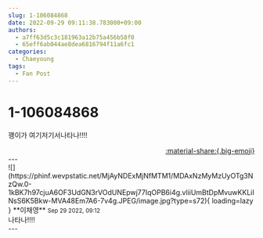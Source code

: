 ```yaml
---
slug: 1-106084868
date: 2022-09-29 09:11:38.783000+09:00
authors:
  - a7ff63d5c3c181963a12b75a456b58f0
  - 65eff6ab044ae8dea6816794f11a6fc1
categories:
  - Chaeyoung
tags:
  - Fan Post
---
```


# 1-106084868

<div class="post-container" markdown="1">
<div class="content-container md-sidebar__scrollwrap" markdown="1">

꽹이가 여기저기서나타나!!!!

</div>
</div>

<div style="text-align: right;" markdown="1">
<a href="https://weverse.io/fromis9/fanpost/1-106084868" style="text-align: right;">:material-share:{.big-emoji}</a>
</div>
---

<div class="comments-container md-sidebar__scrollwrap" markdown="1">
<div class="comment" markdown="1">
<div class='id-container' markdown="1">
![](https://phinf.wevpstatic.net/MjAyNDExMjNfMTM1/MDAxNzMyMzUyOTg3NzQw.0-1kBK7h97cjuA6OF3UdGN3rVOdUNEpwj77IqOPB6i4g.vliiUmBtDpMvuwKKLiINsS6K5Bkw-MVA48Em7A6-7v4g.JPEG/image.jpg?type=s72){ loading=lazy }
**<span class="artist">이채영</span>** <small>Sep 29 2022, 09:12</small><br>
</div>
<div class='comment-body' markdown="1">
나타나!!!!
</div>
</div>
</div>
---
